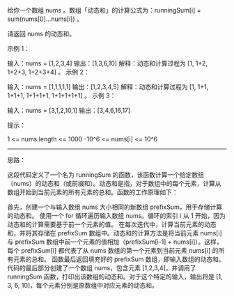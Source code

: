 给你一个数组 nums 。数组「动态和」的计算公式为：runningSum[i] = sum(nums[0]…nums[i]) 。

请返回 nums 的动态和。

 

示例 1：

输入：nums = [1,2,3,4]
输出：[1,3,6,10]
解释：动态和计算过程为 [1, 1+2, 1+2+3, 1+2+3+4] 。
示例 2：

输入：nums = [1,1,1,1,1]
输出：[1,2,3,4,5]
解释：动态和计算过程为 [1, 1+1, 1+1+1, 1+1+1+1, 1+1+1+1+1] 。
示例 3：

输入：nums = [3,1,2,10,1]
输出：[3,4,6,16,17]
 

提示：

1 <= nums.length <= 1000
-10^6 <= nums[i] <= 10^6


--------------------

思路：

这段代码定义了一个名为 runningSum 的函数，该函数计算一个给定数组（nums）的动态和（或前缀和）。动态和是指，对于数组中的每个元素，计算从数组开始到当前元素的所有元素的总和。函数的工作原理如下：

首先，创建一个与输入数组 nums 大小相同的新数组 prefixSum，用于存储计算的动态和。
使用一个 for 循环遍历输入数组 nums。循环的索引 i 从 1 开始，因为动态和的计算需要基于前一个元素的值。
在每次迭代中，计算当前元素的动态和，并将其存储在 prefixSum 数组中。动态和的计算方法是将当前元素 nums[i] 与 prefixSum 数组中前一个元素的值相加（prefixSum[i-1] + nums[i]）。这样，每个 prefixSum[i] 都代表了从 nums 数组的第一个元素到当前元素 nums[i] 的所有元素的总和。
函数最后返回填充好的 prefixSum 数组，即输入数组的动态和。
代码的最后部分创建了一个数组 nums，包含元素 [1,2,3,4]，并调用了 runningSum 函数，打印出该数组的动态和。对于这个特定的输入，输出将是 [1, 3, 6, 10]，每个元素分别是原数组中对应元素的动态和。